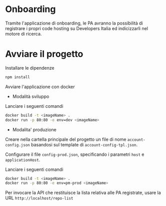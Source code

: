 # Onboarding

Tramite l'applicazione di onboarding, le PA avranno la possibilità di registrare i propri code hosting su Developers Italia ed indicizzarli nel motore di ricerca.

# Avviare il progetto

Installare le dipendenze
```bash
npm install
```

Avviare l'applicazione con docker

- Modalità sviluppo

Lanciare i seguenti comandi

```bash
docker build -t <imageName> .
docker run -p 80:80 -e env=dev <imageName> 
```

- Modalita' produzione
        
Creare nella cartella principale del progetto un file di nome `account-config.json` basandosi sul template di `account-config-tpl.json`.

Configurare il file `config-prod.json`, specificando i parametri `host` e `applicationHost`.

Lanciare i seguenti comandi

```bash modalita' di produzione
docker build -t <imageName> .
docker run -p 80:80 -e env=pm-prod <imageName> 
```

Per invocare la API che restituisce la lista relativa alle PA registrate, usare la URL `http://localhost/repo-list`